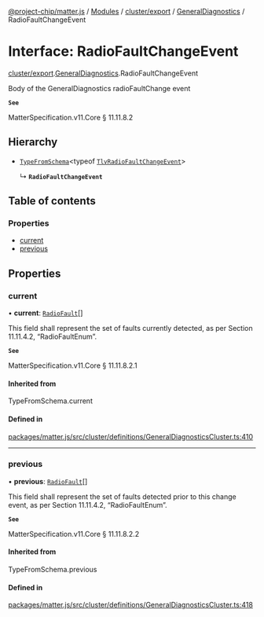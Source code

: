 [@project-chip/matter.js](../README.md) / [Modules](../modules.md) / [cluster/export](../modules/cluster_export.md) / [GeneralDiagnostics](../modules/cluster_export.GeneralDiagnostics.md) / RadioFaultChangeEvent

# Interface: RadioFaultChangeEvent

[cluster/export](../modules/cluster_export.md).[GeneralDiagnostics](../modules/cluster_export.GeneralDiagnostics.md).RadioFaultChangeEvent

Body of the GeneralDiagnostics radioFaultChange event

**`See`**

MatterSpecification.v11.Core § 11.11.8.2

## Hierarchy

- [`TypeFromSchema`](../modules/tlv_export.md#typefromschema)\<typeof [`TlvRadioFaultChangeEvent`](../modules/cluster_export.GeneralDiagnostics.md#tlvradiofaultchangeevent)\>

  ↳ **`RadioFaultChangeEvent`**

## Table of contents

### Properties

- [current](cluster_export.GeneralDiagnostics.RadioFaultChangeEvent.md#current)
- [previous](cluster_export.GeneralDiagnostics.RadioFaultChangeEvent.md#previous)

## Properties

### current

• **current**: [`RadioFault`](../enums/cluster_export.GeneralDiagnostics.RadioFault.md)[]

This field shall represent the set of faults currently detected, as per Section 11.11.4.2, “RadioFaultEnum”.

**`See`**

MatterSpecification.v11.Core § 11.11.8.2.1

#### Inherited from

TypeFromSchema.current

#### Defined in

[packages/matter.js/src/cluster/definitions/GeneralDiagnosticsCluster.ts:410](https://github.com/project-chip/matter.js/blob/2d9f2165d2672864fda3496a6d0d5f93597f82c6/packages/matter.js/src/cluster/definitions/GeneralDiagnosticsCluster.ts#L410)

___

### previous

• **previous**: [`RadioFault`](../enums/cluster_export.GeneralDiagnostics.RadioFault.md)[]

This field shall represent the set of faults detected prior to this change event, as per Section 11.11.4.2,
“RadioFaultEnum”.

**`See`**

MatterSpecification.v11.Core § 11.11.8.2.2

#### Inherited from

TypeFromSchema.previous

#### Defined in

[packages/matter.js/src/cluster/definitions/GeneralDiagnosticsCluster.ts:418](https://github.com/project-chip/matter.js/blob/2d9f2165d2672864fda3496a6d0d5f93597f82c6/packages/matter.js/src/cluster/definitions/GeneralDiagnosticsCluster.ts#L418)
